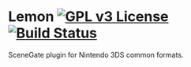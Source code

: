 # Lemon [![GPL v3 License](https://img.shields.io/badge/license-GPL%20V3-blue.svg?style=flat)](http://www.gnu.org/copyleft/gpl.html) [![Build Status](https://travis-ci.org/SceneGate/Lemon.svg?branch=master)](https://travis-ci.org/SceneGate/Lemon)

SceneGate plugin for Nintendo 3DS common formats.
